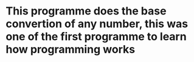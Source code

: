 # This programme does the base convertion of any number, this was one of the first programme to learn how programming works
